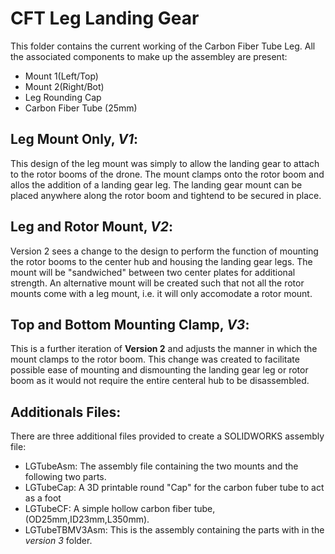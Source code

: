 # CFT Leg Landing Gear

This folder contains the current working of the Carbon Fiber Tube Leg. All the associated components to make up the assembley are present:
- Mount 1(Left/Top)
- Mount 2(Right/Bot)
- Leg Rounding Cap
- Carbon Fiber Tube (25mm)

## Leg Mount Only, *V1*:

This design of the leg mount was simply to allow the landing gear to attach to the rotor booms of the drone.
The mount clamps onto the rotor boom and allos the addition of a landing gear leg.
The landing gear mount can be placed anywhere along the rotor boom and tightend to be secured in place.

## Leg and Rotor Mount, *V2*:

Version 2 sees a change to the design to perform the function of mounting the rotor booms to the center hub and housing the landing gear legs.
The mount will be "sandwiched" between two center plates for additional strength.
An alternative mount will be created such that not all the rotor mounts come with a leg mount, i.e. it will only accomodate a rotor mount.

## Top and Bottom Mounting Clamp, *V3*:

This is a further iteration of **Version 2** and adjusts the manner in which the mount clamps to the rotor boom.
This change was created to facilitate possible ease of mounting and dismounting the landing gear leg or rotor boom as it would not require the entire 
centeral hub to be disassembled.

## Additionals Files:

There are three additional files provided to create a SOLIDWORKS assembly file:
- LGTubeAsm: The assembly file containing the two mounts and the following two parts.
- LGTubeCap: A 3D printable round "Cap" for the carbon fuber tube to act as a foot
- LGTubeCF: A simple hollow carbon fiber tube, (OD25mm,ID23mm,L350mm).
- LGTubeTBMV3Asm: This is the assembly containing the parts with in the *version 3* folder.
